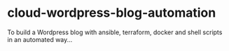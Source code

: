 # cloud-wordpress-blog-automation
To build a Wordpress blog with ansible, terraform, docker and shell scripts in an automated way...
